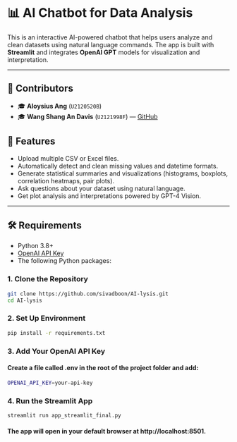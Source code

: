 # 📊 AI Chatbot for Data Analysis

This is an interactive AI-powered chatbot that helps users analyze and clean datasets using natural language commands. The app is built with **Streamlit** and integrates **OpenAI GPT** models for visualization and interpretation.

---

## 👥 Contributors

- 🎓 **Aloysius Ang** (`U2120520B`)
- 🎓 **Wang Shang An Davis** (`U2121998F`) — [GitHub](https://github.com/sivadboon)


## 🚀 Features

- Upload multiple CSV or Excel files.
- Automatically detect and clean missing values and datetime formats.
- Generate statistical summaries and visualizations (histograms, boxplots, correlation heatmaps, pair plots).
- Ask questions about your dataset using natural language.
- Get plot analysis and interpretations powered by GPT-4 Vision.

---

## 🛠️ Requirements

- Python 3.8+
- [OpenAI API Key](https://platform.openai.com/account/api-keys)
- The following Python packages:

### 1. Clone the Repository

```bash
git clone https://github.com/sivadboon/AI-lysis.git
cd AI-lysis
```

### 2. Set Up Environment

```bash
pip install -r requirements.txt
```

### 3. Add Your OpenAI API Key

#### Create a file called .env in the root of the project folder and add:

```bash
OPENAI_API_KEY=your-api-key
```

### 4. Run the Streamlit App

```bash
streamlit run app_streamlit_final.py
```

#### The app will open in your default browser at http://localhost:8501.
